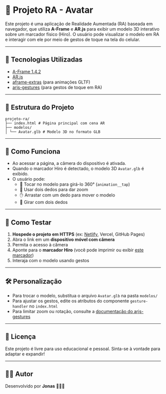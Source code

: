 # 📱 Projeto RA - Avatar

Este projeto é uma aplicação de Realidade Aumentada (RA) baseada em navegador, que utiliza **A-Frame** e **AR.js** para exibir um modelo 3D interativo sobre um marcador físico (Hiro). O usuário pode visualizar o modelo em RA e interagir com ele por meio de gestos de toque na tela do celular.

---

## 🚀 Tecnologias Utilizadas

- [A-Frame 1.4.2](https://aframe.io/)
- [AR.js](https://github.com/AR-js-org/AR.js)
- [aframe-extras](https://github.com/n5ro/aframe-extras) (para animações GLTF)
- [arjs-gestures](https://github.com/fcor/arjs-gestures) (para gestos de toque em RA)

---

## 📂 Estrutura do Projeto

    projeto-ra/             
    ├── index.html # Página principal com cena AR         
    ├── modelos/ 
    │ └── Avatar.glb # Modelo 3D no formato GLB 

---

## 📸 Como Funciona

- Ao acessar a página, a câmera do dispositivo é ativada.
- Quando o marcador Hiro é detectado, o modelo 3D `Avatar.glb` é exibido.
- O usuário pode:
  - 🔁 Tocar no modelo para girá-lo 360° (`animation__tap`)
  - 🤏 Usar dois dedos para dar zoom
  - ✋ Arrastar com um dedo para mover o modelo
  - 🔄 Girar com dois dedos

---

## 📱 Como Testar

1. **Hospede o projeto em HTTPS** (ex: [Netlify](https://app.netlify.com/drop), Vercel, GitHub Pages)
2. Abra o link em um **dispositivo móvel com câmera**
3. Permita o acesso à câmera
4. Aponte para o **marcador Hiro** (você pode imprimir ou exibir [este marcador](https://upload.wikimedia.org/wikipedia/commons/4/48/Hiro_marker_ARjs.png))
5. Interaja com o modelo usando gestos

---

## 🛠️ Personalização

- Para trocar o modelo, substitua o arquivo `Avatar.glb` na pasta `modelos/`
- Para ajustar os gestos, edite os atributos do componente `gesture-handler` no `index.html`
- Para limitar zoom ou rotação, consulte a [documentação do arjs-gestures](https://github.com/fcor/arjs-gestures)

---

## 📄 Licença

Este projeto é livre para uso educacional e pessoal. Sinta-se à vontade para adaptar e expandir!

---

## 🙋‍♂️ Autor

Desenvolvido por **Jonas** 👨🏻‍💻
